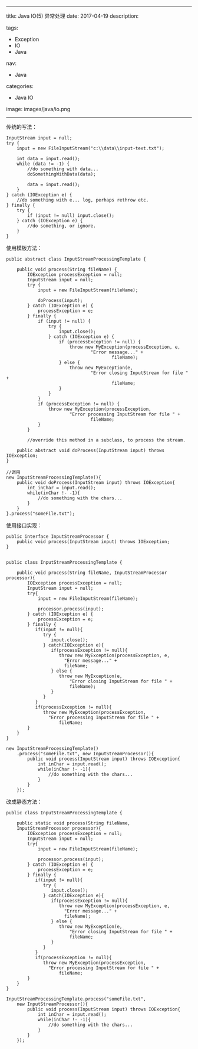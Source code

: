 ----
title: Java IO(5) 异常处理
date: 2017-04-19
description: 

tags:
- Exception
- IO
- Java

nav:
- Java

categories:
- Java IO

image: images/java/io.png

----
传统的写法：

    InputStream input = null;
    try {
        input = new FileInputStream("c:\\data\\input-text.txt");

        int data = input.read();
        while (data != -1) {
            //do something with data...
            doSomethingWithData(data);

            data = input.read();
        }
    } catch (IOException e) {
        //do something with e... log, perhaps rethrow etc.
    } finally {
        try {
            if (input != null) input.close();
        } catch (IOException e) {
            //do something, or ignore.
        }
    }

使用模板方法：

    public abstract class InputStreamProcessingTemplate {

        public void process(String fileName) {
            IOException processException = null;
            InputStream input = null;
            try {
                input = new FileInputStream(fileName);

                doProcess(input);
            } catch (IOException e) {
                processException = e;
            } finally {
                if (input != null) {
                    try {
                        input.close();
                    } catch (IOException e) {
                        if (processException != null) {
                            throw new MyException(processException, e,
                                    "Error message..." +
                                            fileName);
                        } else {
                            throw new MyException(e,
                                    "Error closing InputStream for file " +
                                            fileName;
                        }
                    }
                }
                if (processException != null) {
                    throw new MyException(processException,
                            "Error processing InputStream for file " +
                                    fileName;
                }
            }

            //override this method in a subclass, to process the stream.

        public abstract void doProcess(InputStream input) throws IOException;
    }
    
    //调用
    new InputStreamProcessingTemplate(){
        public void doProcess(InputStream input) throws IOException{
            int inChar = input.read();
            while(inChar !- -1){
                //do something with the chars...
            }
        }
    }.process("someFile.txt");

使用接口实现：

    public interface InputStreamProcessor {
        public void process(InputStream input) throws IOException;
    }


    public class InputStreamProcessingTemplate {

        public void process(String fileName, InputStreamProcessor processor){
            IOException processException = null;
            InputStream input = null;
            try{
                input = new FileInputStream(fileName);

                processor.process(input);
            } catch (IOException e) {
                processException = e;
            } finally {
               if(input != null){
                  try {
                     input.close();
                  } catch(IOException e){
                     if(processException != null){
                        throw new MyException(processException, e,
                          "Error message..." +
                          fileName;
                     } else {
                        throw new MyException(e,
                            "Error closing InputStream for file " +
                            fileName);
                     }
                  }
               }
               if(processException != null){
                  throw new MyException(processException,
                    "Error processing InputStream for file " +
                        fileName;
            }
        }
    }

    new InputStreamProcessingTemplate()
        .process("someFile.txt", new InputStreamProcessor(){
            public void process(InputStream input) throws IOException{
                int inChar = input.read();
                while(inChar !- -1){
                    //do something with the chars...
                }
            }
        });

改成静态方法：

    public class InputStreamProcessingTemplate {

        public static void process(String fileName,
        InputStreamProcessor processor){
            IOException processException = null;
            InputStream input = null;
            try{
                input = new FileInputStream(fileName);

                processor.process(input);
            } catch (IOException e) {
                processException = e;
            } finally {
               if(input != null){
                  try {
                     input.close();
                  } catch(IOException e){
                     if(processException != null){
                        throw new MyException(processException, e,
                          "Error message..." +
                          fileName);
                     } else {
                        throw new MyException(e,
                            "Error closing InputStream for file " +
                            fileName;
                     }
                  }
               }
               if(processException != null){
                  throw new MyException(processException,
                    "Error processing InputStream for file " +
                        fileName;
            }
        }
    }

    InputStreamProcessingTemplate.process("someFile.txt",
        new InputStreamProcessor(){
            public void process(InputStream input) throws IOException{
                int inChar = input.read();
                while(inChar !- -1){
                    //do something with the chars...
                }
            }
        });